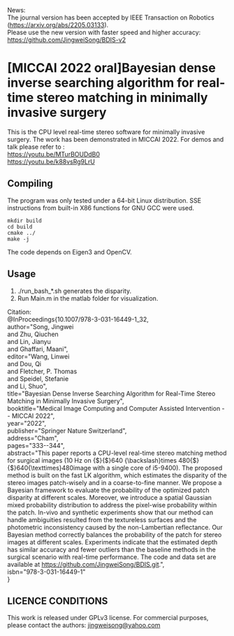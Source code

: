 News:  
The journal version has been accepted by IEEE Transaction on Robotics (https://arxiv.org/abs/2205.03133).   
Please use the new version with faster speed and higher accuracy:
https://github.com/JingweiSong/BDIS-v2

# [MICCAI 2022 oral]Bayesian dense inverse searching algorithm for real-time stereo matching in minimally invasive surgery #

This is the CPU level real-time stereo software for minimally invasive surgery. The work has been demonstrated in MICCAI 2022. For demos and talk please refer to :    
https://youtu.be/MTurBOUDdB0    
https://youtu.be/k88vsRg9LrU    

 
  
## Compiling ##

The program was only tested under a 64-bit Linux distribution.
SSE instructions from built-in X86 functions for GNU GCC were used.


```
mkdir build
cd build
cmake ../
make -j
```

The code depends on Eigen3 and OpenCV.
      

## Usage ##
1. ./run_bash_*.sh generates the disparity.      
2. Run Main.m in the matlab folder for visualization.      
      

Citation:      
@InProceedings{10.1007/978-3-031-16449-1_32,      
author="Song, Jingwei      
and Zhu, Qiuchen      
and Lin, Jianyu      
and Ghaffari, Maani",      
editor="Wang, Linwei      
and Dou, Qi      
and Fletcher, P. Thomas      
and Speidel, Stefanie      
and Li, Shuo",      
title="Bayesian Dense Inverse Searching Algorithm for Real-Time Stereo Matching in Minimally Invasive Surgery",      
booktitle="Medical Image Computing and Computer Assisted Intervention -- MICCAI 2022",      
year="2022",      
publisher="Springer Nature Switzerland",      
address="Cham",      
pages="333--344",      
abstract="This paper reports a CPU-level real-time stereo matching method for surgical images (10 Hz on {\$}{\$}640 {\backslash}times 480{\$}{\$}640{\texttimes}480image with a single core of i5-9400). The proposed method is built on the fast LK algorithm, which estimates the disparity of the stereo images patch-wisely and in a coarse-to-fine manner. We propose a Bayesian framework to evaluate the probability of the optimized patch disparity at different scales. Moreover, we introduce a spatial Gaussian mixed probability distribution to address the pixel-wise probability within the patch. In-vivo and synthetic experiments show that our method can handle ambiguities resulted from the textureless surfaces and the photometric inconsistency caused by the non-Lambertian reflectance. Our Bayesian method correctly balances the probability of the patch for stereo images at different scales. Experiments indicate that the estimated depth has similar accuracy and fewer outliers than the baseline methods in the surgical scenario with real-time performance. The code and data set are available at https://github.com/JingweiSong/BDIS.git.",      
isbn="978-3-031-16449-1"      
}           


## LICENCE CONDITIONS ##

This work is released under GPLv3 license. For commercial purposes, please contact the authors: jingweisong@yahoo.com











